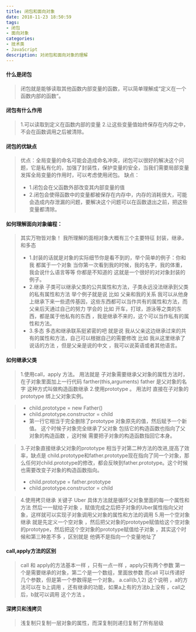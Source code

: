 ```yaml
---
title: 闭包和面向对象
date: 2018-11-23 18:50:59
tags: 
- 闭包
- 面向对象
categories:
- 技术类
- JavaScript
description: 对闭包和面向对象的理解
---
```


#### 什么是闭包
>  闭包就是能够读取其他函数内部变量的函数，可以简单理解成“定义在一个函数内部的函数“。

#### 闭包有什么作用
> 1.可以读取到定义在函数内部的变量
> 2.让这些变量值始终保存在内存之中，不会在函数调用之后被清除。

#### 闭包的优缺点
> 优点：全局变量的命名可能会造成命名冲突，闭包可以很好的解决这个问题，它是私有化的，加强了封装性，保护变量的安全，当我们需要局部变量发挥全局变量的作用时，可以考虑使用闭包。
> 缺点：
> * 1.闭包会在父函数外部改变其内部变量的值
> * 2.闭包会使得函数中的变量都被保存在内存中，内存的消耗很大，可能会造成内存泄漏的问题，要解决这个问题可以在函数退出之前，把这些变量都清除。

#### 如何理解面向对象编程：
> 其实万物皆对象！
> 我所理解的面相对象大概有三个主要特征 封装，继承，和多态
> * 1.封装的话就是对象的实际细节你是看不到的，举个简单的例子：你和我 都属于一个对象 当你第一次看到我的时候，我的名字，我的体重，我会说什么语言等等 你都是不知道的 这就是一个很好的对对象封装的例子。
> * 2.继承 子类可以继承父类的公共属性和方法，子类永远没法继承到父类的私有属性和方法 举个例子就是说 比如 父亲和我的关系 我可以从他身上继承下来一些遗传基因，这些东西都可以当作共有的属性和方法，而父亲后天通过自己的努力 学会的 比如 开车，打球，游泳等之类的东西，都是属于他私有的东西 ，我是继承不来的，这个可以当作私有的属性和方法。
> * 3.多态  多态和继承联系挺紧密的吧 就是说 我从父亲这边继承过来的共有的属性和方法，自己可以根据自己的需要修改 比如 我从这里继承了说话的方法 ，但是父亲是说的中文 ，我可以说英语或者其他语言。

#### 如何继承父类
>
> 1.使用call，apply 方法。 用法就是 子对象需要继承父对象的属性方法时，在子对象里面加上一行代码  farther(this,arguments)        father 是父对象的名字  这种方式叫做构造函数继承
> 2.使用prototype 。 用法时 直接在子对象的prototype 绑上父对象实例。

> * child.prototype = new Father()
> * child.prototype.constructor = child
> * 第一行它相当于完全删除了prototype 对象原先的值，然后赋予一个新值。 这个时候子对象完全继承了父对象 包括它的构造函数也指向了父对象的构造函数 ，这时候 需要把子对象的构造函数指回它本身。

> 3.子对象直接继承父对象的prototype 相当于对第二种方法的改进,提高了效率，缺点是 child.prototype和father.prototype现在指向了同一个对象，那么任何对child.prototype的修改，都会反映到father.prototype。这个时候也需要改变子对象的构造函数指向。
> * child.prototype = father.prototype
> * child.prototype.constructor = child

> 4.使用拷贝继承  关键子 Uber  具体方法就是循环父对象里面的每一个属性和方法 然后一一赋给子对象 ，赋值完成之后把子对象的Uber属性指向父对象，这样就可以实现子对象调用父对象的属性和方法的调用 
> 5.用一个空对象继承  就是先定义一个空对象 ，然后把父对象的prototype赋值给这个空对象的prototype，然后把这个空对象的prototype赋值给子对象 ，其实这个时候和第三种差不多 ，区别就是 他俩不是指向一个变量地址了

#### call,apply方法的区别
> call  和 apply的方法基本一样 ，只有一点一样 ，apply只有两个参数 第一个是需要继承的对象，第二个是一个数组，里面放参数 而call 可以传递好几个参数，但是第一个参数得是一个对象。
a.call(b,1,2) 这个说明 ，a的方法可以在 b上调用 ，还有继承的功能，如果a上有的方法b上没有 ，call之后，b就可以调用 这个方法 。

#### 深拷贝和浅拷贝
> 浅复制只复制一层对象的属性，而深复制则递归复制了所有层级